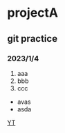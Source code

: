 # projectA
## git practice
### 2023/1/4


1. aaa
2. bbb
3. ccc

- avas
- asda

[YT](https://www.youtube.com/)
